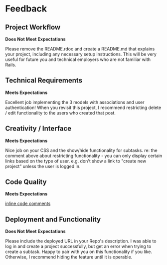 # Feedback

## Project Workflow

**Does Not Meet Expectations**

Please remove the README.rdoc and create a README.md that explains your project,
including any necessary setup instructions. This will be very useful for future you
and technical employers who are not familiar with Rails.

## Technical Requirements

**Meets Expectations**

Excellent job implementing the 3 models with associations and user authentication! When you
revisit this project, I recommend restricting delete / edit functionality to the users who 
created that post. 

## Creativity / Interface

**Meets Expectations**

Nice job on your CSS and the show/hide functionality for subtasks. re: the comment above about 
restricting functionality - you can only display certain links based on the type of user. e.g. don't
show a link to "create new project" unless the user is logged in. 

## Code Quality

**Meets Expectations**

[inline code comments](https://github.com/jshawl/One-Third-Two-Thirds/compare/4c734db...b431cce)

## Deployment and Functionality

**Does Not Meet Expectations**

Please include the deployed URL in your Repo's description. I was able to log in and create a project
successfully, but get an error when trying to create a subtask. Happy to pair with you on
this functionality if you like. Otherwise, I recommend hiding the feature until it is operable.
